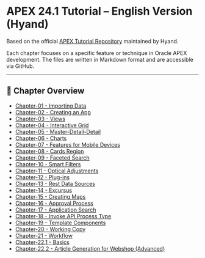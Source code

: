 # APEX 24.1 Tutorial – English Version (Hyand)

Based on the official [APEX Tutorial Repository](https://github.com/mt-ag/apex-tutorial-en/tree/main) maintained by Hyand.

Each chapter focuses on a specific feature or technique in Oracle APEX development. The files are written in Markdown format and are accessible via GitHub.

---

## 📘 Chapter Overview

- [Chapter-01 - Importing Data](https://github.com/mt-ag/apex-tutorial-en/blob/24.1/docs/Chapter-01/Chapter-01%20-%20Importing%20Data.md)
- [Chapter-02 - Creating an App](https://github.com/mt-ag/apex-tutorial-en/blob/24.1/docs/Chapter-02/Chapter-02%20-%20Creating%20an%20App.md)
- [Chapter-03 - Views](https://github.com/mt-ag/apex-tutorial-en/blob/24.1/docs/Chapter-03/Chapter-03%20-%20Views.md)
- [Chapter-04 - Interactive Grid](https://github.com/mt-ag/apex-tutorial-en/blob/24.1/docs/Chapter-04/Chapter-04%20-%20Interactive%20Grid.md)
- [Chapter-05 - Master-Detail-Detail](https://github.com/mt-ag/apex-tutorial-en/blob/24.1/docs/Chapter-05/Chapter-05%20-%20Master-Detail-Detail.md)
- [Chapter-06 - Charts](https://github.com/mt-ag/apex-tutorial-en/blob/24.1/docs/Chapter-06/Chapter-06%20-%20Charts.md)
- [Chapter-07 - Features for Mobile Devices](https://github.com/mt-ag/apex-tutorial-en/blob/24.1/docs/Chapter-07/Chapter-07%20-%20Features%20for%20Mobile%20Devices.md)
- [Chapter-08 - Cards Region](https://github.com/mt-ag/apex-tutorial-en/blob/24.1/docs/Chapter-08/Chapter-08%20-%20Cards%20Region.md)
- [Chapter-09 - Faceted Search](https://github.com/mt-ag/apex-tutorial-en/blob/24.1/docs/Chapter-09/Chapter-09%20-%20Faceted%20Search.md)
- [Chapter-10 - Smart Filters](https://github.com/mt-ag/apex-tutorial-en/blob/24.1/docs/Chapter-10/Chapter-10%20-%20Smart%20Filters.md)
- [Chapter-11 - Optical Adjustments](https://github.com/mt-ag/apex-tutorial-en/blob/24.1/docs/Chapter-11/Chapter-11%20-%20Optical%20Adjustments.md)
- [Chapter-12 - Plug-ins](https://github.com/mt-ag/apex-tutorial-en/blob/24.1/docs/Chapter-12/Chapter-12%20-%20Plug-ins.md)
- [Chapter-13 - Rest Data Sources](https://github.com/mt-ag/apex-tutorial-en/blob/24.1/docs/Chapter-13/Chapter-13%20-%20Rest%20Data%20Sources.md)
- [Chapter-14 - Excursus](https://github.com/mt-ag/apex-tutorial-en/blob/24.1/docs/Chapter-14/Chapter-14%20-%20Excursus.md)
- [Chapter-15 - Creating Maps](https://github.com/mt-ag/apex-tutorial-en/blob/24.1/docs/Chapter-15/Chapter-15%20-%20Creating%20Maps.md)
- [Chapter-16 - Approval Process](https://github.com/mt-ag/apex-tutorial-en/blob/24.1/docs/Chapter-16/Chapter-16%20-%20Approval%20Process.md)
- [Chapter-17 - Application Search](https://github.com/mt-ag/apex-tutorial-en/blob/24.1/docs/Chapter-17/Chapter-17%20-%20Application%20Search.md)
- [Chapter-18 - Invoke API Process Type](https://github.com/mt-ag/apex-tutorial-en/blob/24.1/docs/Chapter-18/Chapter-18%20-%20Invoke%20API%20Process%20Type.md)
- [Chapter-19 - Template Components](https://github.com/mt-ag/apex-tutorial-en/blob/24.1/docs/Chapter-19/Chapter-19%20-%20Template%20Components.md)
- [Chapter-20 - Working Copy](https://github.com/mt-ag/apex-tutorial-en/blob/24.1/docs/Chapter-20/Chapter-20%20-%20Working%20Copy.md)
- [Chapter-21 - Workflow](https://github.com/mt-ag/apex-tutorial-en/blob/24.1/docs/Chapter-21/Chapter-21%20-%20Workflow.md)
- [Chapter-22.1 - Basics](https://github.com/mt-ag/apex-tutorial-en/blob/24.1/docs/Chapter-22/Chapter-22.1%20-%20Basics.md)
- [Chapter-22.2 - Article Generation for Webshop (Advanced)](https://github.com/mt-ag/apex-tutorial-en/blob/24.1/docs/Chapter-22/Chapter-22.2%20-%20Article%20Generation%20for%20Webshop%20(Advanced).md)